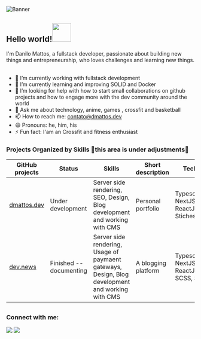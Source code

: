 
![Banner](https://i.imgur.com/uQ6nVjB.gif)
 <h2>Hello world!<img src="https://i.imgur.com/TPcSwrt.gif" width="50"></h2> 



I'm Danilo Mattos, a fullstack developer, passionate about building new things and entrepreneurship, who loves challenges and  learning new things.
<br/>
<br/>

- 🔭 I’m currently working with fullstack development
- 🌱 I’m currently learning and improving SOLID and Docker
- 🤔 I’m looking for help with how to start small collaborations on github projects and how to engage more with the dev community around the world
- 💬 Ask me about technology, anime, games , crossfit and basketball
- 📫 How to reach me: contato@dmattos.dev
- 😄 Pronouns: he, him, his
- ⚡ Fun fact: I'am an Crossfit and fitness enthusiast

 ### Projects Organized by Skills       🚧this area is under adjustments🚧

| GitHub projects                                                               | Status | Skills | Short description                                         | TechStack                                                                                                                                                                          |
| ------------------------------------------------------------------------------------- | --------- | ------- | ---------------------------------------------------------------------------------------------------------------------------------------------------- | ------------------------------------------------------------------------------------------------------------------------------------------------------------------------------------ |
| [dmattos.dev](https://github.com/DaniloGMattos/dmattos.dev)                           | Under development   | Server side rendering, SEO, Design, Blog development and working with CMS      | Personal portfolio       |       Typescript, NextJS, ReactJs, Stiches, Radix.  |
| [dev.news](https://github.com/DaniloGMattos/dev.news) | Finished -- documenting   | Server side rendering, Usage of paymaent gateways, Design, Blog development and working with CMS      | A blogging platform     |       Typescript, NextJS, ReactJs,Prismic, SCSS, Stripe|
##
<h3 align="left">Connect with me:</h3>
<div>  
  <a href="https://www.linkedin.com/in/danilomattos/" target="_blank"><img src="https://img.shields.io/badge/-LinkedIn-%230077B5?style=for-the-badge&logo=linkedin&logoColor=white" target="_blank"></a> 
 <a href = "mailto:contato@dmattos.dev"><img src="https://img.shields.io/badge/Gmail-D14836?style=for-the-badge&logo=gmail&logoColor=white" target="_blank"></a>
 </div>
<br>
